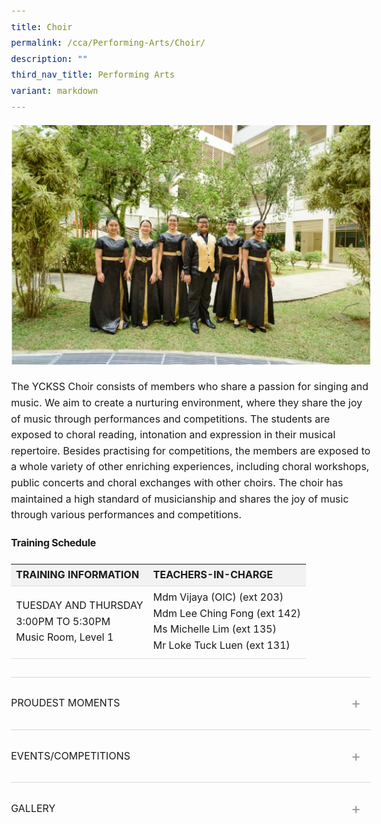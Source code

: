 ```yaml
---
title: Choir
permalink: /cca/Performing-Arts/Choir/
description: ""
third_nav_title: Performing Arts
variant: markdown
---
```

<div class="yck-component yck-gallery-container"><img alt="" src="/images/Our%20Curriculum/Non%20Academic%20Programmes/CoCurricular%20Activities/Performing%20Arts/Choir/C1.jpg"></div>
<p>The YCKSS Choir consists of members who share a passion for singing and music. We aim to create a nurturing environment, where they share the joy of music through performances and competitions. The students are exposed to choral reading, intonation and expression in their musical repertoire. Besides practising for competitions, the members are exposed to a whole variety of other enriching experiences, including choral workshops, public concerts and choral exchanges with other choirs. The choir has maintained a high standard of musicianship and shares the joy of music through various performances and competitions.</p>
<div class="yck-component">
    <h3 class="h3">Training Schedule</h3>
    <table class="yck-table">
        <thead>
            <tr>
                <th class="yck-th">TRAINING INFORMATION</th>
                <th class="yck-th">TEACHERS-IN-CHARGE</th>
            </tr>
        </thead>
        <tbody>
            <tr>
                <td class="yck-td">
                    <p>TUESDAY AND THURSDAY<br>3:00PM TO 5:30PM<br>Music Room, Level 1</p>
                </td>
                <td class="yck-td">Mdm Vijaya (OIC) (ext 203)<br>Mdm Lee Ching Fong (ext 142)<br>Ms Michelle Lim (ext 135)<br>Mr Loke Tuck Luen (ext 131)</td>
            </tr>
        </tbody>
    </table>
</div>

<div class="yck-component">
    <details class="yck-details">
        <summary class="yck-details__summary">Proudest Moments</summary>
        <div class="yck-details__content">
            <table class="yck-table">
                <thead>
                    <tr>
                        <th class="yck-th">
                            <h4 class="yck-h4">YEAR</h4>
                        </th>
                        <th class="yck-th">
                            <h4 class="yck-h4">EVENTS, COMPETITIONS AND MOMENTS</h4>
                        </th>
                    </tr>
                </thead>
                <tbody>
                    <tr>
                        <td class="yck-td">2019</td>
                        <td class="yck-td">SYF Presentation - Certificate of Accomplishment</td>
                    </tr>
                    <tr>
                        <td class="yck-td">2017</td>
                        <td class="yck-td">2017 SYF Certificate of Distinction</td>
                    </tr>
                    <tr>
                        <td class="yck-td">2015</td>
                        <td class="yck-td">2015 SYF Certificate of Distinction</td>
                    </tr>
                    <tr>
                        <td class="yck-td">2013</td>
                        <td class="yck-td">2013 SYF Certificate of Distinction</td>
                    </tr>
                    <tr>
                        <td class="yck-td">2011</td>
                        <td class="yck-td">2011 SYF Gold with Honours</td>
                    </tr>
                </tbody>
            </table>
        </div>
    </details>
    <details class="yck-details">
        <summary class="yck-details__summary">Events/Competitions</summary>
        <div class="yck-details__content">
            <ul class="yck-custom-list">
                <li>2017 Participation in 2017 NDP Performance</li>
                <li>2016 Limelight 2016</li>
                <li>SYF Outreach @ the Malls</li>
                <li>2015 SYF 2015</li>
                <li>49th Speech Day 2015</li>
                <li>2014 48th Speech Day 2014</li>
                <li>Limelight 2014</li>
            </ul>
        </div>
    </details>
    <details class="yck-details">
        <summary class="yck-details__summary">Gallery</summary>
        <div class="yck-details__content yck-gallery-container">
            <div class="yck-iframe-container"><iframe allowfullscreen="" title="YouTube video player" src="https://www.youtube.com/embed/TYoE4UY1WXo"></iframe></div><img alt="" src="/images/Our%20Curriculum/Non%20Academic%20Programmes/CoCurricular%20Activities/Performing%20Arts/Choir/C2.png"> <img alt="" src="/images/Our%20Curriculum/Non%20Academic%20Programmes/CoCurricular%20Activities/Performing%20Arts/Choir/C3.jpg">
        </div>
    </details>
</div>

<style>
    :root {
        --yck-color-text-light: #888;
        --yck-color-border: #e0e0e0;
        --yck-text-line-height: 1.6em;
        --yck-heading-line-height: 1.2em;
        --yck-heading-letter-spacing: -.02em;
        --yck-transition-speed: .8s;
        --yck-transition-timing: cubic-bezier(0.4, 0, .2, 1);
        --yck-content-width: 100%;
        --yck-spacing-unit: 1em;
        --yck-border-radius: 4px;
        --yck-box-shadow: 0 2px 4px rgba(0, 0, 0, .1);
        --yck-step--2: clamp(0.64rem, .71rem+-.0778vw, .6944rem);
        --yck-step--1: clamp(0.8rem, .8429rem+-.0476vw, .8333rem);
        --yck-step-0: clamp(1rem, 1rem+0vw, 1rem);
        --yck-step-1: clamp(1.2rem, 1.1857rem+0.0714vw, 1.25rem);
        --yck-step-2: clamp(1.44rem, 1.405rem+0.175vw, 1.5625rem);
        --yck-step-3: clamp(1.728rem, 1.6637rem+0.3216vw, 1.9531rem);
        --yck-step-4: clamp(2.0736rem, 1.9685rem+0.5254vw, 2.4414rem);
        --yck-step-5: clamp(2.4883rem, 2.3273rem+0.8049vw, 3.0518rem)
    }

    .yck-component,
    body {
        line-height: var(--yck-text-line-height);
        letter-spacing: normal;
        font-size: var(--yck-step-0)
    }

    .yck-component h1,
    .yck-component h2,
    .yck-component h3,
    .yck-component h4,
    .yck-component h5,
    .yck-component h6,
    .yck-component p {
        overflow-wrap: break-word
    }

    .yck-component p {
        text-wrap: pretty
    }

    .yck-component h1,
    .yck-component h2,
    .yck-component h3,
    .yck-component h4,
    .yck-component h5,
    .yck-component h6 {
        text-wrap: balance
    }

    .yck-component .yck-h1,
    .yck-component h1 {
        font-size: var(--yck-step-5);
        margin-bottom: var(--yck-spacing-unit);
        line-height: var(--yck-heading-line-height);
        letter-spacing: var(--yck-heading-letter-spacing)
    }

    .yck-component .yck-h2,
    .yck-component h2 {
        font-size: var(--yck-step-4);
        margin-bottom: calc(var(--yck-spacing-unit) * .8);
        line-height: var(--yck-heading-line-height);
        letter-spacing: var(--yck-heading-letter-spacing)
    }

    .yck-component .yck-h3,
    .yck-component h3 {
        font-size: var(--yck-step-3);
        margin-bottom: calc(var(--yck-spacing-unit) * .6);
        line-height: var(--yck-heading-line-height);
        letter-spacing: var(--yck-heading-letter-spacing)
    }

    .yck-component .yck-h4,
    .yck-component h4 {
        font-size: var(--yck-step-2);
        margin-bottom: calc(var(--yck-spacing-unit) * .5);
        text-transform: uppercase;
        line-height: var(--yck-heading-line-height);
        letter-spacing: var(--yck-heading-letter-spacing)
    }

    .yck-component .yck-h5,
    .yck-component h5 {
        font-size: var(--yck-step-1);
        margin-bottom: calc(var(--yck-spacing-unit) * .4);
        text-transform: uppercase;
        line-height: var(--yck-heading-line-height);
        letter-spacing: var(--yck-heading-letter-spacing)
    }

    .yck-component .yck-text-small {
        font-size: var(--yck-step--1)
    }

    .yck-component .yck-text-xs {
        font-size: var(--yck-step--2)
    }

    .yck-component ol,
    .yck-component p,
    .yck-component ul {
        font-size: var(--yck-step-0);
        margin-bottom: var(--yck-spacing-unit)
    }

    .yck-component .yck-table {
        border-collapse: collapse;
        max-width: 100%;
        margin-top: 1.5em;
        margin-bottom: clamp(1em, 5%, 3em);
        font-size: var(--yck-step-0)
    }

    .yck-component .yck-th {
        background-color: #f2f2f2;
        text-align: left;
        border-bottom: 1px solid #ddd;
        text-transform: uppercase
    }

    .yck-component .yck-th h4,
    .yck-component .yck-th h5,
    .yck-component .yck-th h6 {
        margin: 0 0 .5em
    }

    .yck-component .yck-td {
        border-bottom: 1px solid #ddd;
        max-width: 300px;
        word-wrap: break-word;
        line-height: 1.6rem
    }

    .yck-component .yck-blockquote {
        margin: 1.5em 0;
        padding: 1.5em 2em;
        border-left: 4px solid var(--yck-color-border);
        font-style: italic;
        background-color: #f9f9f9;
        position: relative;
        border-radius: 8px;
        box-shadow: inset 0 2px 4px rgba(0, 0, 0, .1);
        font-size: var(--yck-step-0)
    }

    .yck-component .yck-blockquote::before {
        content: open-quote;
        font-size: 2em;
        position: absolute;
        top: .25em;
        left: .25em;
        color: var(--yck-color-text-light)
    }

    .yck-component .yck-blockquote p {
        margin-bottom: .5em;
        line-height: 1.35em;
        color: #555;
        font-size: inherit
    }

    .yck-component .yck-blockquote p:last-child {
        margin-bottom: 0
    }

    .yck-component .yck-blockquote cite {
        display: block;
        text-align: right;
        margin-top: 1em;
        font-style: normal;
        color: #555;
        font-size: var(--yck-step--1)
    }

    .yck-component .yck-blockquote cite::before {
        content: "\2014 \0020"
    }

    .yck-component ul.yck-custom-list {
        list-style: none;
        padding-left: 0;
        margin-left: 0;
        font-size: inherit
    }

    .yck-component ul.yck-custom-list li {
        position: relative;
        padding-left: 1.5em;
        margin-bottom: .5em;
        line-height: 1em
    }

    .yck-component ul.yck-custom-list li::before {
        content: "~";
        position: absolute;
        left: 0
    }

    .yck-component .yck-details__content,
    .yck-component .yck-details__content ol,
    .yck-component .yck-details__content ol li,
    .yck-component .yck-details__content ul,
    .yck-component .yck-details__content ul li {
        padding: 0;
        margin: 0
    }

    .yck-component .yck-strong {
        font-weight: 600
    }

    .yck-component .yck-details {
        border-top: 1px solid rgba(0, 0, 0, .15);
        margin-top: clamp(0.5rem, 5%, 2rem);
        margin-bottom: clamp(1rem, 5% 1.5rem);
        overflow: hidden;
        transition: border-color .7s
    }

    .yck-component .yck-details:hover {
        border-color: #555
    }

    .yck-component .yck-details__summary {
        display: flex;
        align-items: center;
        justify-content: space-between;
        cursor: pointer;
        margin-top: clamp(0.5rem, 5%, 2rem);
        text-transform: uppercase
    }

    .yck-component .yck-details__summary::after {
        content: "+";
        font-size: 1.5rem;
        color: #999;
        transition: transform .5s ease-in-out;
        margin-right: 1rem
    }

    .yck-component .yck-details[open] .yck-details__summary::after {
        transform: rotate(-45deg)
    }

    .yck-component .yck-details__content {
        max-height: auto;
        margin-bottom: clamp(1.25rem, 5%, 1.75rem);
        opacity: 0;
        overflow: hidden;
        padding: 0;
        animation: yckFadeOutSlideUp .5s ease forwards
    }

    .yck-component .yck-details[open] .yck-details__content {
        animation: yckFadeInSlideDown .5s ease forwards
    }

    @keyframes yckFadeInSlideDown {
        0% {
            max-height: auto;
            opacity: 0
        }

        100% {
            max-height: auto;
            opacity: 1
        }
    }

    @keyframes yckFadeOutSlideUp {
        0% {
            max-height: auto;
            opacity: 1
        }

        100% {
            max-height: auto;
            opacity: 0
        }
    }

    .yck-component .yck-flexbox-grid {
        --yck-min: 22ch;
        --yck-gap: 1.5em;
        display: flex;
        flex-wrap: wrap;
        gap: var(--yck-gap)
    }

    .yck-component .yck-flexbox-grid>* {
        flex: 1 1 var(--yck-min);
        list-style: none;
    }

    .yck-component .yck-gallery-container {
        display: flex;
        flex-direction: column;
        align-items: center;
        gap: 1em
    }

    .yck-component .yck-gallery-container .yck-iframe-container {
        position: relative;
        width: 100%;
        padding-bottom: 56.25%;
        overflow: hidden
    }

    .yck-component .yck-gallery-container iframe {
        position: absolute;
        top: 0;
        left: 0;
        width: 100%;
        height: 100%;
        margin-bottom: 1em
    }

    .yck-component .yck-gallery-container small {
        display: block;
        text-align: center;
        font-style: italic;
        margin-top: .5em;
        color: var(--yck-color-text-light)
    }

    .yck-component .yck-gallery-container img {
        display: block;
        width: 100%;
        height: auto
    }

    .yck-component .yck-gallery-container .yck-image-row {
        display: flex;
        flex-direction: row;
        flex-wrap: wrap;
        gap: .5em
    }

    .yck-component .yck-gallery-container .yck-image-row img {
        flex: 1 1 30%;
        object-fit: cover
    }
</style>